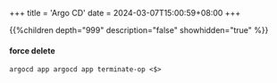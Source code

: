 +++
title = 'Argo CD'
date = 2024-03-07T15:00:59+08:00
+++

{{%children depth="999" description="false" showhidden="true" %}}


#### force delete
```shell
argocd app argocd app terminate-op <$>
```